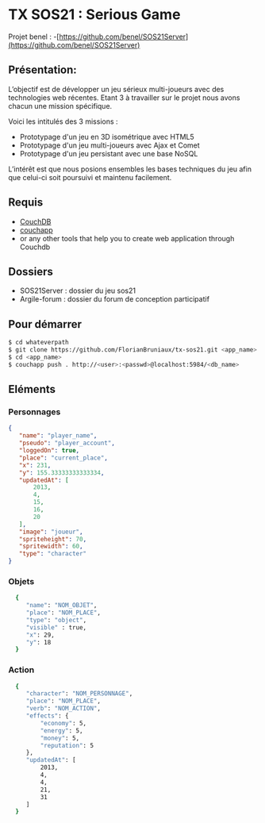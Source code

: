 TX SOS21 : Serious Game
=================

Projet benel : -[https://github.com/benel/SOS21Server](https://github.com/benel/SOS21Server)


## Présentation:
L’objectif est de développer un jeu sérieux multi-joueurs avec des technologies web récentes. 
Etant 3 à travailler sur le projet nous avons chacun une mission spécifique. 

Voici les intitulés des 3 missions :
- Prototypage d'un jeu en 3D isométrique avec HTML5
- Prototypage d'un jeu multi-joueurs avec Ajax et Comet
- Prototypage d'un jeu persistant avec une base NoSQL

L’intérêt est que nous posions ensembles les bases techniques du jeu afin que celui-ci soit poursuivi et maintenu facilement.

## Requis
- [CouchDB](http://couchdb.apache.org)
- [couchapp](https://github.com/couchapp/couchapp)
- or any other tools that help you to create web application through Couchdb

## Dossiers 
- SOS21Server : dossier du jeu sos21
- Argile-forum : dossier du forum de conception participatif

## Pour démarrer

```bash
$ cd whateverpath
$ git clone https://github.com/FlorianBruniaux/tx-sos21.git <app_name>
$ cd <app_name>
$ couchapp push . http://<user>:<passwd>@localhost:5984/<db_name>
```

## Eléments 

### Personnages
```json
{
   "name": "player_name",
   "pseudo": "player_account",
   "loggedOn": true,
   "place": "current_place",
   "x": 231,
   "y": 155.33333333333334,
   "updatedAt": [
       2013,
       4,
       15,
       16,
       20
   ],
   "image": "joueur",
   "spriteheight": 70,
   "spritewidth": 60,
   "type": "character"
}
```

### Objets
```bash
  {
     "name": "NOM_OBJET",
     "place": "NOM_PLACE",
     "type": "object",
     "visible" : true,
     "x": 29,
     "y": 18
  }
```

### Action
```bash
  {
     "character": "NOM_PERSONNAGE",
     "place": "NOM_PLACE",
     "verb": "NOM_ACTION",
     "effects": {
         "economy": 5,
         "energy": 5,
         "money": 5,
         "reputation": 5
     },
     "updatedAt": [
         2013,
         4,
         4,
         21,
         31
     ]
  }
```

